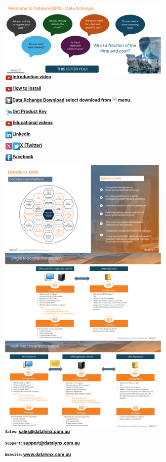 [<img src="https://github.com/Datalynx-Australia/Images/blob/main/IntroPg1_Xchange.png"
     alt="Datalynx PG1"
     style="float: left; margin-right: 10px;" />](https://www.datalynx.com.au/)

#### [<img src="https://github.com/Datalynx-Australia/Images/blob/main/Youtube_24.png" align="left">](https://youtu.be/FVPMFWs-a_4) [Introduction video](https://youtu.be/FVPMFWs-a_4)
 
#### [<img src="https://github.com/Datalynx-Australia/Images/blob/main/Youtube_24.png" align="left">](https://youtu.be/htvMfII366c) [How to install](https://youtu.be/htvMfII366c)
 
#### [<img src="https://github.com/Datalynx-Australia/Images/blob/main/Github_24.png" align="left">](https://github.com/Datalynx-Australia/DMS-Data-Xchange/blob/main/DataXchange_Install_v12_0_0.zip) [Data Xchange Download](https://github.com/Datalynx-Australia/DMS-Data-Xchange/blob/main/DataXchange_Install_v12_0_0.zip) select download from [<img src="https://github.com/Datalynx-Australia/Images/blob/main/Menu_16.png">](https://github.com/Datalynx-Australia/DMS-Data-Xchange/blob/main/DataXchange_Install_v12_0_0.zip)  menu.

#### [<img src="https://github.com/Datalynx-Australia/Images/blob/main/Signup_24.png" align="left">]([https://youtu.be/FVPMFWs-a_4](https://shorturl.at/dvJV8)) [Get Product Key](https://shorturl.at/dvJV8)
 
#### [<img src="https://github.com/Datalynx-Australia/Images/blob/main/Youtube_24.png" align="left">](https://www.youtube.com/@DatalynxAustralia) [Educational videos](https://www.youtube.com/@DatalynxAustralia)
 
####  [<img src="https://github.com/Datalynx-Australia/Images/blob/main/Linkedin_24.png" align="left">](https://www.linkedin.com/company/datalynx) [LinkedIn](https://www.linkedin.com/company/datalynx)
 
#### [<img src="https://github.com/Datalynx-Australia/Images/blob/main/X_24.png" align="left">](https://twitter.com/DatalynxAus) [<img src="https://github.com/Datalynx-Australia/Images/blob/main/Twitter_24.png" align="left">](https://twitter.com/DatalynxAus) [X (Twitter)](https://twitter.com/DatalynxAus)
 
#### [<img src="https://github.com/Datalynx-Australia/Images/blob/main/Facebook_24.png" align="left">](https://www.facebook.com/profile.php?id=61558087606463) [Facebook](https://www.facebook.com/profile.php?id=61558087606463)


[<img src="https://github.com/Datalynx-Australia/Images/blob/main/IntroPg2.png"
     alt="Datalynx PG2"
     style="float: left; margin-right: 10px;" />](https://www.datalynx.com.au/)

[<img src="https://github.com/Datalynx-Australia/Images/blob/main/IntroPg3.png"
     alt="Datalynx PG3"
     style="float: left; margin-right: 10px;" />](https://www.datalynx.com.au/)

[<img src="https://github.com/Datalynx-Australia/Images/blob/main/IntroPg4.png"
     alt="Datalynx PG4"
     style="float: left; margin-right: 10px;" />](https://www.datalynx.com.au/)


 #### `Sales`:   sales@datalynx.com.au     
 #### `Support`: support@datalynx.com.au     
 #### `Website`: www.datalynx.com.au
